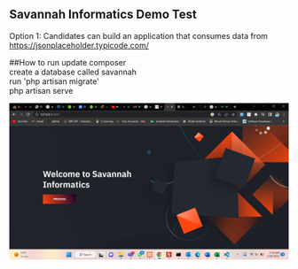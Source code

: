 

## Savannah Informatics Demo Test

Option 1: Candidates can build an application that consumes data from
https://jsonplaceholder.typicode.com/

##How to run
update composer<br>
create a database called savannah<br>
run 'php artisan migrate' </br>
php artisan serve

<img src="landing.png" alt="Savannah Informatics Landing Page">